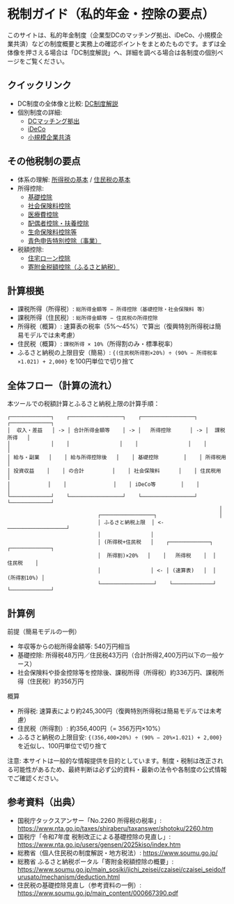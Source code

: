 # 税制ガイド（私的年金・控除の要点）

このサイトは、私的年金制度（企業型DCのマッチング拠出、iDeCo、小規模企業共済）などの制度概要と実務上の確認ポイントをまとめたものです。まずは全体像を押さえる場合は「DC制度解説」へ、詳細を調べる場合は各制度の個別ページをご覧ください。

## クイックリンク
- DC制度の全体像と比較: [DC制度解説](DC制度解説.md)
- 個別制度の詳細:
  - [DCマッチング拠出](DCマッチング拠出.md)
  - [iDeCo](個人型確定拠出年金_iDeCo.md)
  - [小規模企業共済](小規模企業共済.md)

## その他税制の要点
- 体系の理解: [所得税の基本](所得税の基本.md) / [住民税の基本](住民税の基本.md)
- 所得控除:
  - [基礎控除](基礎控除.md)
  - [社会保険料控除](社会保険料控除.md)
  - [医療費控除](医療費控除.md)
  - [配偶者控除・扶養控除](配偶者控除_扶養控除.md)
  - [生命保険料控除等](生命保険料控除等.md)
  - [青色申告特別控除（事業）](青色申告特別控除.md)
- 税額控除:
  - [住宅ローン控除](住宅ローン控除.md)
  - [寄附金税額控除（ふるさと納税）](寄附金控除_ふるさと納税.md)

## 計算根拠
- 課税所得（所得税）: `総所得金額等 − 所得控除（基礎控除・社会保険料 等）`
- 課税所得（住民税）: `総所得金額等 − 住民税の所得控除`
- 所得税（概算）: 速算表の税率（5%〜45%）で算出（復興特別所得税は簡易モデルでは未考慮）
- 住民税（概算）: `課税所得 × 10%`（所得割のみ・標準税率）
- ふるさと納税の上限目安（簡易）: `{(住民税所得割×20%) ÷ (90% − 所得税率×1.021) + 2,000}` を100円単位で切り捨て

## 全体フロー（計算の流れ）
本ツールでの税額計算とふるさと納税上限の計算手順：

```
┌─────────────┐    ┌─────────────────┐    ┌─────────────────┐    ┌─────────────┐
│  収入・差益   │ -> │ 合計所得金額等    │ -> │   所得控除      │ -> │  課税所得   │
│             │    │                │    │                │    │            │
│ 給与・副業   │    │ 給与所得控除後   │    │ 基礎控除        │    │ 所得税用    │
│ 投資収益    │    │ の合計         │    │ 社会保険料      │    │ 住民税用    │
│            │    │               │    │ iDeCo等        │    │            │
└─────────────┘    └─────────────────┘    └─────────────────┘    └─────────────┘
                                                                    │
                             ┌─────────────────┐                    │
                             │ ふるさと納税上限  │ <- ───────────────────┘
                             │                │
                             │ (所得税+住民税   │    ┌─────────────┐  ┌─────────────┐
                             │  所得割)×20%   │    │   所得税    │  │   住民税    │
                             │                │ <- │ (速算表)   │  │ (所得割10%) │
                             └─────────────────┘    └─────────────┘  └─────────────┘
```
## 計算例
前提（簡易モデルの一例）
- 年収等からの総所得金額等: 540万円相当
- 基礎控除: 所得税48万円／住民税43万円（合計所得2,400万円以下の一般ケース）
- 社会保険料や掛金控除等を控除後、課税所得（所得税）約336万円、課税所得（住民税）約356万円

概算
- 所得税: 速算表により約245,300円（復興特別所得税は簡易モデルでは未考慮）
- 住民税（所得割）: 約356,400円（= 356万円×10%）
- ふるさと納税の上限目安: `{(356,400×20%) ÷ (90% − 20%×1.021) + 2,000}` を近似し、100円単位で切り捨て

注意: 本サイトは一般的な情報提供を目的としています。制度・税制は改正される可能性があるため、最終判断は必ず公的資料・最新の法令や各制度の公式情報でご確認ください。

## 参考資料（出典）
- 国税庁タックスアンサー「No.2260 所得税の税率」: https://www.nta.go.jp/taxes/shiraberu/taxanswer/shotoku/2260.htm
- 国税庁「令和7年度 税制改正による基礎控除の見直し」: https://www.nta.go.jp/users/gensen/2025kiso/index.htm
- 総務省（個人住民税の制度解説・地方税法）: https://www.soumu.go.jp/
- 総務省 ふるさと納税ポータル「寄附金税額控除の概要」: https://www.soumu.go.jp/main_sosiki/jichi_zeisei/czaisei/czaisei_seido/furusato/mechanism/deduction.html
- 住民税の基礎控除見直し（参考資料の一例）: https://www.soumu.go.jp/main_content/000667390.pdf
